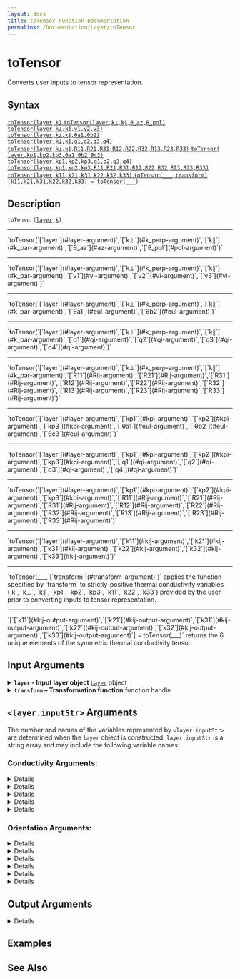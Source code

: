 ```yaml
---
layout: docs
title: toTensor Function Documentation
permalink: /Documentation/Layer/toTensor
---
```


# toTensor

Converts user inputs to tensor representation.

## Syntax
<a href="#d1">
    <code class="hang">toTensor(<wbr>layer,<wbr>k)</code>
</a>

<a href="#d2">
    <code class="hang">toTensor(<wbr>layer,<wbr>k⊥,<wbr>k∥,<wbr>θ_az,<wbr>θ_pol)</code>
</a><br>
<a href="#d3">
    <code class="hang">toTensor(<wbr>layer,<wbr>k⊥,<wbr>k∥,<wbr>v1,<wbr>v2,<wbr>v3)</code>
</a><br>
<a href="#d4">
    <code class="hang">toTensor(<wbr>layer,<wbr>k⊥,<wbr>k∥,<wbr>θa1,<wbr>θb2)</code>
</a><br>
<a href="#d5">
    <code class="hang">toTensor(<wbr>layer,<wbr>k⊥,<wbr>k∥,<wbr>q1,<wbr>q2,<wbr>q3,<wbr>q4)</code>
</a><br>
<a href="#d6">
    <code class="hang">toTensor(<wbr>layer,<wbr>k⊥,<wbr>k∥,<wbr>R11,<wbr>R21,<wbr>R31,<wbr>R12,<wbr>R22,<wbr>R32,<wbr>R13,<wbr>R23,<wbr>R33)</code>
</a>

<a href="#d7">
    <code class="hang">toTensor(<wbr>layer,<wbr>kp1,<wbr>kp2,<wbr>kp3,<wbr>θa1,<wbr>θb2,<wbr>θc3)</code>
</a><br>
<a href="#d8">
    <code class="hang">toTensor(<wbr>layer,<wbr>kp1,<wbr>kp2,<wbr>kp3,<wbr>q1,<wbr>q2,<wbr>q3,<wbr>q4)</code>
</a><br>
<a href="#d9">
    <code class="hang">toTensor(<wbr>layer,<wbr>kp1,<wbr>kp2,<wbr>kp3,<wbr>R11,<wbr>R21,<wbr>R31,<wbr>R12,<wbr>R22,<wbr>R32,<wbr>R13,<wbr>R23,<wbr>R33)</code>
</a>

<a href="#d10">
    <code class="hang">toTensor(<wbr>layer,<wbr>k11,<wbr>k21,<wbr>k31,<wbr>k22,<wbr>k32,<wbr>k33)</code>
</a>

<a href="#d11">
<code class="hang">toTensor(___,<wbr>transform)</code>
</a><br>
<a href="#d12">
<code class="hang">[k11,<wbr>k21,<wbr>k31,<wbr>k22,<wbr>k32,<wbr>k33] = <wbr>toTensor(___)</code>
</a>

## Description
<a id="d1"></a>
`toTensor(`[`layer`](#layer-argument)`,`[`k`](#k-argument)`)`
<hr>
<a id="d2"></a>
`toTensor(`[`layer`](#layer-argument)`,`[`k⊥`](#k_perp-argument)`,`[`k∥`](#k_par-argument)`,`[`θ_az`](#az-argument)`,`[`θ_pol`](#pol-argument)`)`
<hr>
<a id="d3"></a>
`toTensor(`[`layer`](#layer-argument)`,`[`k⊥`](#k_perp-argument)`,`[`k∥`](#k_par-argument)`,`[`v1`](#vi-argument)`,`[`v2`](#vi-argument)`,`[`v3`](#vi-argument)`)`
<hr>
<a id="d4"></a>
`toTensor(`[`layer`](#layer-argument)`,`[`k⊥`](#k_perp-argument)`,`[`k∥`](#k_par-argument)`,`[`θa1`](#eul-argument)`,`[`θb2`](#eul-argument)`)`
<hr>
<a id="d5"></a>
`toTensor(`[`layer`](#layer-argument)`,`[`k⊥`](#k_perp-argument)`,`[`k∥`](#k_par-argument)`,`[`q1`](#qi-argument)`,`[`q2`](#qi-argument)`,`[`q3`](#qi-argument)`,`[`q4`](#qi-argument)`)`
<hr>
<a id="d6"></a>
`toTensor(`[`layer`](#layer-argument)`,`[`k⊥`](#k_perp-argument)`,`[`k∥`](#k_par-argument)`,`[`R11`](#Rij-argument)`,`[`R21`](#Rij-argument)`,`[`R31`](#Rij-argument)`,`[`R12`](#Rij-argument)`,`[`R22`](#Rij-argument)`,`[`R32`](#Rij-argument)`,`[`R13`](#Rij-argument)`,`[`R23`](#Rij-argument)`,`[`R33`](#Rij-argument)`)`
<hr>
<a id="d7"></a>
`toTensor(`[`layer`](#layer-argument)`,`[`kp1`](#kpi-argument)`,`[`kp2`](#kpi-argument)`,`[`kp3`](#kpi-argument)`,`[`θa1`](#eul-argument)`,`[`θb2`](#eul-argument)`,`[`θc3`](#eul-argument)`)`
<hr>
<a id="d8"></a>
`toTensor(`[`layer`](#layer-argument)`,`[`kp1`](#kpi-argument)`,`[`kp2`](#kpi-argument)`,`[`kp3`](#kpi-argument)`,`[`q1`](#qi-argument)`,`[`q2`](#qi-argument)`,`[`q3`](#qi-argument)`,`[`q4`](#qi-argument)`)`
<hr>
<a id="d9"></a>
`toTensor(`[`layer`](#layer-argument)`,`[`kp1`](#kpi-argument)`,`[`kp2`](#kpi-argument)`,`[`kp3`](#kpi-argument)`,`[`R11`](#Rij-argument)`,`[`R21`](#Rij-argument)`,`[`R31`](#Rij-argument)`,`[`R12`](#Rij-argument)`,`[`R22`](#Rij-argument)`,`[`R32`](#Rij-argument)`,`[`R13`](#Rij-argument)`,`[`R23`](#Rij-argument)`,&#8203;`[`R33`](#Rij-argument)`)`
<hr>
<a id="d10"></a>
`toTensor(`[`layer`](#layer-argument)`,`[`k11`](#kij-argument)`,`[`k21`](#kij-argument)`,`[`k31`](#kij-argument)`,`[`k22`](#kij-argument)`,`[`k32`](#kij-argument)`,`[`k33`](#kij-argument)`)`
<hr>
<a id="d11"></a>
`toTensor(___,`[`transform`](#transform-argument)`)` applies the function specified by `transform` to strictly-positive thermal conductivity variables (`k`, `k⊥`, `k∥`, `kp1`, `kp2`, `kp3`, `k11`, `k22`, `k33`) provided by the user prior to converting inputs to tensor representation.
<hr>
<a id="d12"></a>
`[`[`k11`](#kij-output-argument)`,`[`k21`](#kij-output-argument)`,`[`k31`](#kij-output-argument)`,`[`k22`](#kij-output-argument)`,`[`k32`](#kij-output-argument)`,`[`k33`](#kij-output-argument)`] = toTensor(___)` returns the 6 unique elements of the symmetric thermal conductivity tensor.

## Input Arguments

<details class="custom-details" id="layer-argument">
    <summary>
        <span class="summary-text">
            <b><code>layer</code> - Input layer object</b>
            <span class="subline">
                <a href="{{ '/Documentation/Layer' | relative_url }}"><code>Layer</code></a> object
            </span>
        </span>
    </summary>
    <div>
        <p>
            The input layer object defines the thermal conductivity of a material layer—whether isotropic, uniaxially anisotropic, or fully anisotropic—and specifies how conductivity is expressed in user inputs.
        </p>
        <p>
            <b>Data Type:</b> <a href="{{ '/Documentation/Layer' | relative_url }}"><code>Layer</code></a>
        </p>
    </div>
</details>

<details class="custom-details" id="transform-argument">
  <summary>
    <span class="summary-text">
      <b><code>transform</code> – Transformation function</b>
      <span class="subline">function handle</span>
    </span>
  </summary>
  <div>
    <p>
      The transformation function is applied to all strictly positive thermal conductivity variables 
      (<code>k</code>, <code>k⊥</code>, <code>k∥</code>, <code>kp1</code>, <code>kp2</code>, <code>kp3</code>, 
      <code>k11</code>, <code>k22</code>, <code>k33</code>) provided by the user before converting them to tensor representation.
    </p>
    <p>
      The typical use case is the exponential transformation 
      (<code>@(x) exp(x)</code>) when <code>log_args</code> is <code>true</code> inside the 
      <a href="{{ '/Documentation/ForwardModel' | relative_url }}"><code>ForwardModel</code></a>. 
      However, any function handle may be provided. Remember that the transformation is applied only to the thermal conductivity variables listed above.
    </p>
    <p>
      <b>Data Type:</b> <code>function_handle</code>
    </p>
  </div>
</details>

<h2 id="inputStr-arguments"><code>&lt;layer.inputStr&gt;</code> Arguments</h2>
<p>
  The number and names of the variables represented by <code>&lt;layer.inputStr&gt;</code> are determined when the <code>layer</code> object is constructed. 
  <code>layer.inputStr</code> is a string array and may include the following variable names:
</p>

### Conductivity Arguments:
<details class="custom-details" id="k-argument">
    {% include_relative _includes/inputStr-details.html key="k" types="\(N_T \times 1\) real vector | \(N_T \times N_\mathrm{pump}\) real matrix" %}
</details>

<details class="custom-details" id="k_perp-argument">
    {% include_relative _includes/inputStr-details.html key="k_perp" types="\(N_T \times 1\) real vector | \(N_T \times N_\mathrm{pump}\) real matrix" %}
</details>

<details class="custom-details" id="k_par-argument">
    {% include_relative _includes/inputStr-details.html key="k_par" types="\(N_T \times 1\) real vector | \(N_T \times N_\mathrm{pump}\) real matrix" %}
</details>

<details class="custom-details" id="kpi-argument">
    {% include_relative _includes/inputStr-details.html key="kpi" types="\(N_T \times 1\) real vector | \(N_T \times N_\mathrm{pump}\) real matrix" %}
</details>

<details class="custom-details" id="kij-argument">
    {% include_relative _includes/inputStr-details.html key="kij" types="\(N_T \times 1\) real vector | \(N_T \times N_\mathrm{pump}\) real matrix" %}
</details>

### Orientation Arguments:

<details class="custom-details" id="az-argument">
    {% include_relative _includes/inputStr-details.html key="az" types="\(1 \times N_\mathrm{pump}\) real vector" %}
</details>

<details class="custom-details" id="pol-argument">
    {% include_relative _includes/inputStr-details.html key="pol" types="\(1 \times N_\mathrm{pump}\) real vector" %}
</details>

<details class="custom-details" id="vi-argument">
    {% include_relative _includes/inputStr-details.html key="vi" types="\(1 \times N_\mathrm{pump}\) real vector" %}
</details>

<details class="custom-details" id="eul-argument">
    {% include_relative _includes/inputStr-details.html key="eul" types="\(1 \times N_\mathrm{pump}\) real vector" %}
</details>

<details class="custom-details" id="qi-argument">
    {% include_relative _includes/inputStr-details.html key="qi" types="\(1 \times N_\mathrm{pump}\) real vector" %}
</details>

<details class="custom-details" id="Rij-argument">
    {% include_relative _includes/inputStr-details.html key="Rij" types="\(1 \times N_\mathrm{pump}\) real vector" %}
</details>

## Output Arguments
<details class="custom-details" id="kij-output-argument">
    {% include_relative _includes/inputStr-details.html key="kij" types="\(N_T \times 1\) real vector | \(N_T \times N_\mathrm{pump}\) real matrix" %}
</details>

## Examples

## See Also
